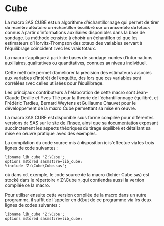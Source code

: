# Cube

La macro SAS CUBE est un algorithme d’échantillonnage qui permet de tirer de manière aléatoire un échantillon équilibré sur un ensemble de totaux connus à partir d’informations auxiliaires disponibles dans la base de sondage. La méthode consiste à choisir un échantillon tel que les estimateurs d’Horvitz-Thompson des totaux des variables servant à l’équilibrage coïncident avec les vrais totaux.

La macro s’applique à partir de bases de sondage munies d’informations auxiliaires, qualitatives ou quantitatives, connues au niveau individuel.

Cette méthode permet d’améliorer la précision des estimateurs associés aux variables d’intérêt de l’enquête, dès lors que ces variables sont corrélées avec celles utilisées pour l’équilibrage.

Les principaux contributeurs à l'élaboration de cette macro sont Jean-Claude Deville et Yves Tillé pour la théorie de l'échantillonnage équilibré, et Frédéric Tardieu, Bernard Weytens et Guillaume Chauvet pour le développement de la macro Cube permettant sa mise en œuvre.

La macro SAS CUBE est disponible sous forme compilée pour différentes versions de SAS sur le [site de l'Insee](https://www.insee.fr/fr/information/2021904), ainsi que sa [documentation](https://www.insee.fr/fr/statistiques/fichier/2021904/documentation_cube_web.pdf) exposant succinctement les aspects théoriques du tirage équilibré et détaillant sa mise en oeuvre pratique, avec des exemples.

La compilation du code source mis à disposition ici s'effectue via les trois lignes de code suivantes :

    libname lib_cube 'Z:\Cube';
    options mstored sasmstore=lib_cube;
    %include 'Z:\Cube\Cube.sas';

où dans cet exemple, le code source de la macro (fichier Cube.sas) est stocké dans le répertoire « Z:\Cube », qui contiendra aussi la version compilée de la macro.

Pour utiliser ensuite cette version compilée de la macro dans un autre programme, il suffit de l'appeler en début de ce programme via les deux lignes de codes suivantes :

    libname lib_cube 'Z:\Cube';
    options mstored sasmstore=lib_cube;
